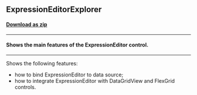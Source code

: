## ExpressionEditorExplorer
#### [Download as zip](https://minhaskamal.github.io/DownGit/#/home?url=https://github.com/GrapeCity/ComponentOne-WinForms-Samples/tree/master/Core\ExpressionEditor\CS\ExpressionEditorExplorer)
____
#### Shows the main features of the ExpressionEditor control.
____
Shows the following features:

* how to bind ExpressionEditor to data source;
* how to integrate ExpressionEditor with DataGridView and FlexGrid controls.
